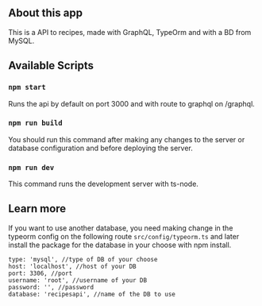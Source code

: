 ## About this app

This is a API to recipes, made with GraphQL, TypeOrm and with a BD from MySQL.

## Available Scripts

### `npm start`

Runs the api by default on port 3000 and with route to graphql on /graphql.

### `npm run build`

You should run this command after making any changes to the server or database configuration and before deploying the server.

### `npm run dev`

This command runs the development server with ts-node.

## Learn more

If you want to use another database, you need making change in the typeorm config on the following route `src/config/typeorm.ts` and later install the package for the database in your choose with npm install.

```
type: 'mysql', //type of DB of your choose
host: 'localhost', //host of your DB
port: 3306, //port
username: 'root', //username of your DB
password: '', //password 
database: 'recipesapi', //name of the DB to use
```

